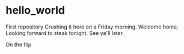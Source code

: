 # hello_world
First repository
Crushing it here on a Friday morning. Welcome home. Looking forward to steak tonight.
See ya'll later. 

On the flip
